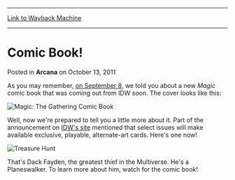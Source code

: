 
---
[Link to Wayback Machine](https://web.archive.org/web/20210501092933/https://magic.wizards.com/en/articles/archive/arcana/comic-book-2011-10-13)

[_metadata_:description]:- "As you may remember, on September 8, we told you about a new Magic comic book that was coming out from IDW soon. The cover looks like this: Well, now we're prepared to tell you a little more about it. Part of the announcement on IDW's site mentioned that select issues will make available exclusive, playable, alternate-art cards. Here's one now! That's Dack Fayden, the greatest"
[_metadata_:generator]:- "Drupal 7 (http://drupal.org)"
[_metadata_:node]:- "326001"
[_metadata_:publish_date]:- "2011-10-13"
[_metadata_:source]:- "div-main-content"
[_metadata_:title]:- "Comic Book!"
[_metadata_:wayback_capture_timestamp]:- "2021-05-01 09:29:33"
[_metadata_:wayback_raw_url]:- "https://web.archive.org/web/20210501092933id_/https://magic.wizards.com/en/articles/archive/arcana/comic-book-2011-10-13"
[_metadata_:wayback_url]:- "https://magic.wizards.com/en/articles/archive/arcana/comic-book-2011-10-13"
---


Comic Book!
===========



 Posted in **Arcana**
 on October 13, 2011 










As you may remember, [on September 8](http://archive.wizards.com/magic/magazine/article.aspx?x=mtg/daily/arcana/794), we told you about a new *Magic* comic book that was coming out from IDW soon. The cover looks like this:


![Magic: The Gathering Comic Book](https://media.wizards.com/images/magic/daily/arcana/794_cover.jpg "Magic: The Gathering Comic Book")

Well, now we're prepared to tell you a little more about it. Part of the announcement on [IDW's site](http://idwpublishing.com/news/article/1938) mentioned that select issues will make available exclusive, playable, alternate-art cards. Here's one now!


![Treasure Hunt](https://media.wizards.com/images/magic/daily/arcana/819_adiki2s6rt.jpg "Treasure Hunt")

That's Dack Fayden, the greatest thief in the Multiverse. He's a Planeswalker. To learn more about him, watch for the comic book!







